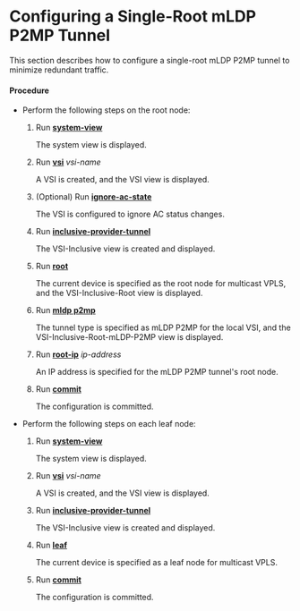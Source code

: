Configuring a Single-Root mLDP P2MP Tunnel
==========================================

This section describes how to configure a single-root mLDP
P2MP tunnel to minimize redundant traffic.

#### Procedure

* Perform the following steps on the root node:
  1. Run [**system-view**](cmdqueryname=system-view)
     
     
     
     The system view is displayed.
  2. Run [**vsi**](cmdqueryname=vsi) *vsi-name*
     
     
     
     A VSI is created, and the VSI view is displayed.
  3. (Optional) Run [**ignore-ac-state**](cmdqueryname=ignore-ac-state)
     
     
     
     The VSI is configured
     to ignore AC status changes.
  4. Run [**inclusive-provider-tunnel**](cmdqueryname=inclusive-provider-tunnel)
     
     
     
     The VSI-Inclusive view is created and displayed.
  5. Run [**root**](cmdqueryname=root)
     
     
     
     The current device is specified as the root node for
     multicast VPLS, and the VSI-Inclusive-Root view is displayed.
  6. Run [**mldp p2mp**](cmdqueryname=mldp+p2mp)
     
     
     
     The tunnel type is
     specified as mLDP P2MP for the local VSI, and the VSI-Inclusive-Root-mLDP-P2MP
     view is displayed.
  7. Run [**root-ip**](cmdqueryname=root-ip) *ip-address*
     
     
     
     An IP address is specified for the mLDP P2MP tunnel's root node.
  8. Run [**commit**](cmdqueryname=commit)
     
     
     
     The configuration is committed.
* Perform the following steps on each leaf node:
  1. Run [**system-view**](cmdqueryname=system-view)
     
     
     
     The system view is displayed.
  2. Run [**vsi**](cmdqueryname=vsi) *vsi-name*
     
     
     
     A VSI is created, and the VSI view is displayed.
  3. Run [**inclusive-provider-tunnel**](cmdqueryname=inclusive-provider-tunnel)
     
     
     
     The VSI-Inclusive view is created and displayed.
  4. Run [**leaf**](cmdqueryname=leaf)
     
     
     
     The current device is specified as a leaf node for multicast
     VPLS.
  5. Run [**commit**](cmdqueryname=commit)
     
     
     
     The configuration is committed.